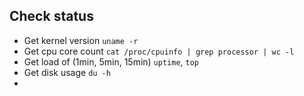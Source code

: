 
## Check status

* Get kernel version `uname -r`
* Get cpu core count `cat /proc/cpuinfo | grep processor | wc -l`
* Get load of (1min, 5min, 15min)  `uptime`, `top`
* Get disk usage `du -h`
* 


